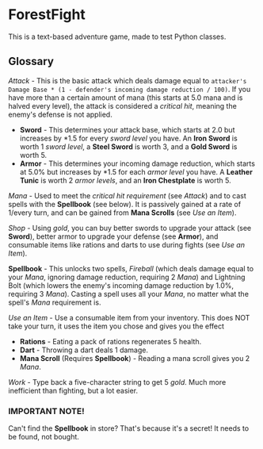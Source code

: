 # ForestFight
This is a text-based adventure game, made to test Python classes.

## Glossary
*Attack* - This is the basic attack which deals damage equal to `attacker's Damage Base * (1 - defender's incoming damage reduction / 100)`. If you have more than a certain amount of mana (this starts at 5.0 mana and is halved every level), the attack is considered a *critical hit*, meaning the enemy's defense is not applied.
 - **Sword** - This determines your attack base, which starts at 2.0 but increases by *1.5 for every *sword level* you have. An **Iron Sword** is worth 1 *sword level*, a **Steel Sword** is worth 3, and a **Gold Sword** is worth 5.
 - **Armor** - This determines your incoming damage reduction, which starts at 5.0% but increases by *1.5 for each *armor level* you have. A **Leather Tunic** is worth 2 *armor levels*, and an **Iron Chestplate** is worth 5.

*Mana* - Used to meet the *critical hit requirement* (see *Attack*) and to cast spells with the **Spellbook** (see below). It is passively gained at a rate of 1/every turn, and can be gained from **Mana Scrolls** (see *Use an Item*).

*Shop* - Using *gold*, you can buy better swords to upgrade your attack (see **Sword**), better armor to upgrade your defense (see **Armor**), and consumable items like rations and darts to use during fights (see *Use an Item*).

**Spellbook** - This unlocks two spells, *Fireball* (which deals damage equal to your *Mana*, ignoring damage reduction, requiring 2 *Mana*) and Lightning Bolt (which lowers the enemy's incoming damage reduction by 1.0%, requiring 3 *Mana*). Casting a spell uses all your *Mana*, no matter what the spell's *Mana* requirement is.

*Use an Item* - Use a consumable item from your inventory. This does NOT take your turn, it uses the item you chose and gives you the effect
 - **Rations** - Eating a pack of rations regenerates 5 health.
 - **Dart** - Throwing a dart deals 1 damage.
 - **Mana Scroll** (Requires **Spellbook**) - Reading a mana scroll gives you 2 *Mana*.

*Work* - Type back a five-character string to get 5 *gold*. Much more inefficient than fighting, but a lot easier.

### IMPORTANT NOTE!
Can't find the **Spellbook** in store? That's because it's a secret! It needs to be found, not bought.
